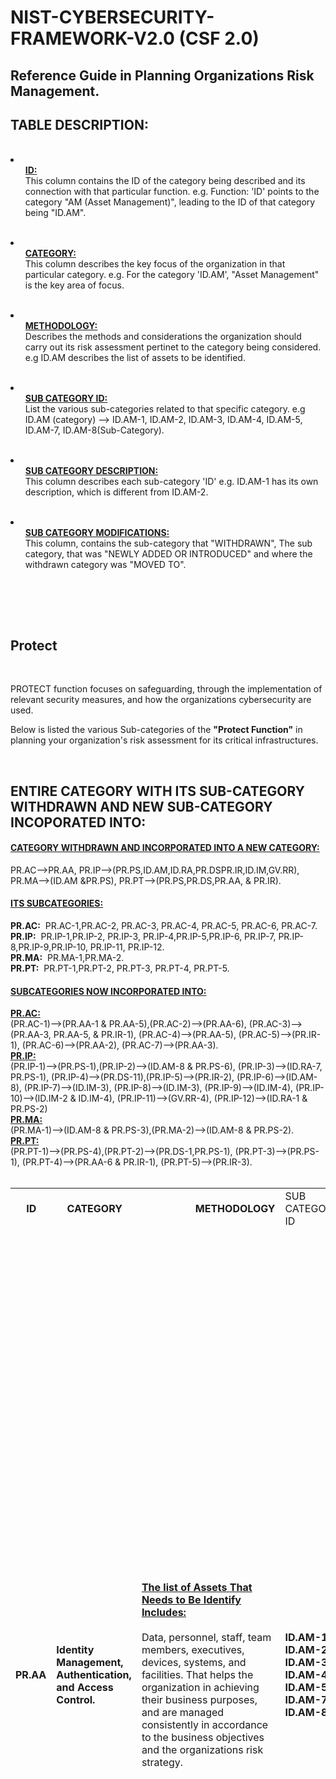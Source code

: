  # NIST-CYBERSECURITY-FRAMEWORK-V2.0 (CSF 2.0)

<h2>Reference Guide in Planning Organizations Risk Management.</h2>

<h2>TABLE DESCRIPTION:</h2>
<br>
 
<li><ul><strong><ins>ID:</ins></strong><br>This column contains the ID of the category being described and its connection with that particular function. e.g. Function:&nbsp;'ID' points to the category "AM (Asset Management)", leading to the ID of that category being "ID.AM".</ul></li><br>

<li><ul><strong><ins>CATEGORY:</ins></strong><br>This column describes the key focus of the organization in that particular category. e.g. For the category 'ID.AM', "Asset Management"  is the key area of focus.</ul></li><br> 

<li><ul><strong><ins>METHODOLOGY:</ins></strong><br>Describes the methods and considerations the organization should carry out its risk assessment pertinet to the category being considered. e.g ID.AM describes the list of assets to be identified.</ul></li><br>

<li><ul><strong><ins>SUB CATEGORY ID:</ins></strong><br>List the various sub-categories related to that specific category. e.g ID.AM (category) --> ID.AM-1, ID.AM-2, ID.AM-3, ID.AM-4, ID.AM-5, ID.AM-7, ID.AM-8(Sub-Category).</ul></li><br>

<li><ul><strong><ins>SUB CATEGORY DESCRIPTION:</ins></strong><br>This column describes each sub-category 'ID' e.g. ID.AM-1 has its own description, which is different from ID.AM-2.</ul></li><br>

<li><ul><strong><ins>SUB CATEGORY MODIFICATIONS:</ins></strong><br>This column, contains the sub-category that "WITHDRAWN", The sub category, that was "NEWLY ADDED OR INTRODUCED" and where the withdrawn category was "MOVED TO".</ul></li><br>




<br><br>



<h2>Protect</h2>


<br>

PROTECT function focuses on safeguarding, through the implementation of relevant security measures, and how the organizations cybersecurity are used.<br>

Below is listed the various Sub-categories of the <strong>"Protect Function"</strong> in planning your organization's risk assessment for its critical infrastructures. 

<br>

<h2>ENTIRE CATEGORY WITH ITS SUB-CATEGORY WITHDRAWN AND NEW SUB-CATEGORY INCOPORATED INTO:</h2>
<ins><h4>CATEGORY WITHDRAWN AND INCORPORATED INTO A NEW CATEGORY:</h4></ins>
PR.AC-->PR.AA, PR.IP-->(PR.PS,ID.AM,ID.RA,PR.DSPR.IR,ID.IM,GV.RR), PR.MA-->(ID.AM &PR.PS), PR.PT-->(PR.PS,PR.DS,PR.AA, & PR.IR).
<br>
<ins><h4>ITS SUBCATEGORIES:</h4></ins>
<strong>PR.AC:</strong>&nbsp; PR.AC-1,PR.AC-2, PR.AC-3, PR.AC-4, PR.AC-5, PR.AC-6, PR.AC-7.
<br>
<strong>PR.IP:</strong>&nbsp; PR.IP-1,PR.IP-2, PR.IP-3, PR.IP-4,PR.IP-5,PR.IP-6, PR.IP-7, PR.IP-8,PR.IP-9,PR.IP-10, PR.IP-11, PR.IP-12.
<br>
<strong>PR.MA:</strong>&nbsp; PR.MA-1,PR.MA-2.
<br>
<strong>PR.PT:</strong>&nbsp; PR.PT-1,PR.PT-2, PR.PT-3, PR.PT-4, PR.PT-5.
<br>
<ins><h4>SUBCATEGORIES NOW INCORPORATED INTO:</h4></ins>
<ins><strong>PR.AC:</strong></ins> 
<br>
(PR.AC-1)-->(PR.AA-1 & PR.AA-5),(PR.AC-2)-->(PR.AA-6), (PR.AC-3)-->(PR.AA-3, PR.AA-5, & PR.IR-1), (PR.AC-4)-->(PR.AA-5), (PR.AC-5)-->(PR.IR-1), (PR.AC-6)-->(PR.AA-2), (PR.AC-7)-->(PR.AA-3).
<br>
<ins><strong>PR.IP:</strong></ins>
<br>
(PR.IP-1)-->(PR.PS-1),(PR.IP-2)-->(ID.AM-8 & PR.PS-6), (PR.IP-3)-->(ID.RA-7, PR.PS-1), (PR.IP-4)-->(PR.DS-11),(PR.IP-5)-->(PR.IR-2), (PR.IP-6)-->(ID.AM-8), (PR.IP-7)-->(ID.IM-3), (PR.IP-8)-->(ID.IM-3), (PR.IP-9)-->(ID.IM-4), (PR.IP-10)-->(ID.IM-2 & ID.IM-4), (PR.IP-11)-->(GV.RR-4), (PR.IP-12)-->(ID.RA-1 & PR.PS-2)
<br>
<ins><strong>PR.MA:</strong></ins>
<br>
(PR.MA-1)-->(ID.AM-8 & PR.PS-3),(PR.MA-2)-->(ID.AM-8 & PR.PS-2).
<br>
<ins><strong>PR.PT:</strong></ins>
<br>
(PR.PT-1)-->(PR.PS-4),(PR.PT-2)-->(PR.DS-1,PR.PS-1), (PR.PT-3)-->(PR.PS-1), (PR.PT-4)-->(PR.AA-6 & PR.IR-1), (PR.PT-5)-->(PR.IR-3).
<br>



<br>

<table>
<tr>
<td><strong>&nbsp;&nbsp;&nbsp;&nbsp;ID</strong></td><td><strong>&nbsp;&nbsp;&nbsp;&nbsp;CATEGORY</strong></td><td><strong>&nbsp;&nbsp;&nbsp;&nbsp;&nbsp;&nbsp;&nbsp;&nbsp;&nbsp;&nbsp;&nbsp;&nbsp;&nbsp;&nbsp;&nbsp;&nbsp;&nbsp;&nbsp;&nbsp;&nbsp;METHODOLOGY</strong></td><td>SUB CATEGORY ID</td><td><strong>&nbsp;&nbsp;&nbsp;&nbsp;&nbsp;&nbsp;&nbsp;SUB CATEGORY &nbsp;&nbsp;&nbsp;&nbsp;&nbsp;&nbsp;&nbsp;DESCRIPTION</strong></td><td><strong>&nbsp;&nbsp;&nbsp;&nbsp;SUB CATEGORY MODIFICATIONS</strong></td>
</tr>
<tr>
<tr>
</tr>

   
<!-- Here the ID.AM Begins.-->
<tr>
<td><strong>PR.AA</strong></td><td><strong>Identity Management, Authentication, and Access Control.</strong></td>

<td><ins><strong>The list of Assets That Needs to Be Identify Includes:</strong></ins>
<br><br>
Data, personnel, staff, team members, executives, devices, systems, and facilities. That helps the organization in achieving their business purposes, and are managed consistently in accordance to the business objectives and the organizations risk strategy.
</td>   
<td><strong>ID.AM-1, ID.AM-2, ID.AM-3, ID.AM-4, ID.AM-5, ID.AM-7, ID.AM-8 </strong></td>

<td>
  <br><ins><strong>ID.AM-1:</strong></ins><br><br>Take inventory of physical devices and systems within the organization.</strong><br><br>
 <ins><strong>ID.AM-2:</strong></ins><br><br>Take inventory of all softwares platforms and applications within the organization.<br><br>
 <ins><strong>ID.AM-3:</strong></ins><br><br>Map the organization's authorized network communication, both internal and external network data flow.<br><br>
 <ins><strong>ID.AM-4:</strong></ins><br><br>Take inventories of services provided by supplier.<br><br>
 <ins><strong>ID.AM-5:</strong></ins><br><br>Priortizing and classifying resources (Hardware devices, Softwares, data), based on their criticality, and impact on business.<br> <br>
  <ins><strong>ID.AM-7:</strong></ins><br><br>Identifying and catologue data, and corresponding metadata for designated data types.<br> <br>
  <ins><strong>ID.AM-8:</strong></ins><br><br>Systems, hardware, software, services, are maintained and managed throughout their life cycles.<br> <br>
 <br>
 </td>

<td><ins><strong>WITHDRAWN</strong></ins><br>ID.AM-6<br><br>
<ins><strong>NEWLY ADDED</strong></ins><br>ID.AM-7, IDM.AM-8<br><br>
<ins><strong>MOVED TO</strong></ins><br>GV.RR-2, GV.SC-2
</td>
</tr>


<!-- Here the ID.AM Ends.-->





<!-- Here the ID.RA Begins Here.-->
<tr>
<td><strong>ID.RA</strong></td><td><strong>Risk Assessment.</strong></td>

<td><ins><strong>Identify and Assessing Risk:</strong></ins>
<br><br>
Ensuring that the organization has a clear understanding of the Cybersecurity risk, and how it affects their operations (including reputation, mission, and functions), individuals, and the organizations assets at large.
</td>   
<td><strong>ID.RA-1, ID.RA-2, ID.RA-3, ID.RA-4, ID.RA-5, ID.RA-6, ID.RA-7, ID.RA-8, ID.RA-9, ID.RA-10.</strong></td>

<td>
 <br><ins><strong>ID.RA-1:</strong></ins><br><br>Identifying and documentation of all vulnerabilities in the organizations Assets.</strong><br><br>
 <ins><strong>ID.RA-2:</strong></ins><br><br>Threat and vulnerabilities information discovered in online forums, social networking apps, and other relevant sources.</strong><br><br>
 <ins><strong>ID.RA-3:</strong></ins><br><br>Both Internal and External threats are Identified and documented.</strong><br><br>
   <ins><strong>ID.RA-4:</strong></ins><br><br>All potential impacts and likelihood of threats exploiting vulnerabilities in the organizations are identified and documented.</strong><br><br>
    <ins><strong>ID.RA-5:</strong></ins><br><br>The lines of communications across the organization regarding cybersecurity risk, risk from suppliers, and third party risks, are established.</strong><br><br>
     <ins><strong>ID.RA-6:</strong></ins><br><br>Threats, vulnerabilities, impacts, and likelihood are used to estimate the risk, and priortize the risk response.</strong><br><br>
      <ins><strong>ID.RA-7:</strong></ins><br><br>Managing changes and exceptions of accessed risk impact, and ensure they are documented and tracked.</strong><br><br>
      <ins><strong>ID.RA-8:</strong></ins><br><br>Establishing the processes by which vulnerabilities disclosures are recieved, analyzed, and responded responded to.</strong><br><br>
      <ins><strong>ID.RA-9:</strong></ins><br><br>The authenticity and integrity of both hardware and software are assessed before they are acquired and used.</strong><br><br>
      <ins><strong>ID.RA-10:</strong></ins><br><br>Critical suppliers are assessed prior to acquisition.</strong><br><br>
 <br>
</td>


<td><ins><strong>WITHDRAWN</strong></ins><br>(N/A)<br><br>
<ins><strong>NEWLY ADDED</strong></ins><br>ID.RA-7, ID.RA-8, ID.RA-9, ID.RA-10.<br><br>
<ins><strong>MOVED TO</strong></ins><br>(N/A)
</td>
</tr>


<!-- Here the ID.RA Ends.-->






<!-- Here the ID.IM Begins Here.-->
<tr>
<td><strong>ID.IM</strong></td><td><strong>Improvements</strong></td>

<td><ins><strong>Improving Risk Management Across All Cybersecurity Framework Functions:</strong></ins>
<br><br>
Ways on improving the organizations cybersecurity risk management process, procedures, and activities are to be identified across all CyberSecurity Framework (CSF) Functions.
</td>   
<td><strong>ID.IM-1, ID.IM-2, ID.IM-3, ID.IM-4</strong></td>

<td>
  <br><ins><strong>ID.IM-1:</strong></ins><br><br>Improvements are to be identified from evaluations.</strong><br><br>
 <ins><strong>ID.IM-2:</strong></ins><br><br>Ways on improving the organizations cybersecurity risk management are identified from security tests and exercises, including those done in coordination with suppliers and relevant third parties.</strong><br><br>
 <ins><strong>ID.IM-3:</strong></ins><br><br>Improvements are identified from execution of operational processes, procedures, and activities.</strong><br><br>
   <ins><strong>ID.IM-4:</strong></ins><br><br>The organizations cybersecurity plan, incident response plan, and other relevant plans, which impacts the business operation of the organization are to be established, communicated, maintained, and improved.<br> <br>
    

<td><ins><strong>WITHDRAWN</strong></ins><br>(N/A)<br><br>
<ins><strong>NEWLY ADDED</strong></ins><br>(N/A)<br><br>
<ins><strong>MOVED TO</strong></ins><br>(N/A)
</td>
</tr>


<!-- Here the ID.IM Ends.-->






</table>
